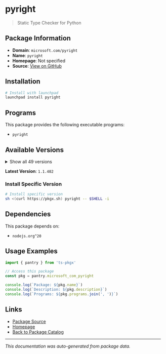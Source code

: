 # pyright

> Static Type Checker for Python

## Package Information

- **Domain**: `microsoft.com/pyright`
- **Name**: `pyright`
- **Homepage**: Not specified
- **Source**: [View on GitHub](https://github.com/pkgxdev/pantry/tree/main/projects/microsoft.com/pyright/package.yml)

## Installation

```bash
# Install with launchpad
launchpad install pyright
```

## Programs

This package provides the following executable programs:

- `pyright`

## Available Versions

<details>
<summary>Show all 49 versions</summary>

- `1.1.402`, `1.1.401`, `1.1.400`, `1.1.399`, `1.1.398`
- `1.1.397`, `1.1.396`, `1.1.395`, `1.1.394`, `1.1.393`
- `1.1.392`, `1.1.391`, `1.1.390`, `1.1.389`, `1.1.388`
- `1.1.387`, `1.1.386`, `1.1.385`, `1.1.384`, `1.1.383`
- `1.1.382`, `1.1.381`, `1.1.380`, `1.1.379`, `1.1.378`
- `1.1.377`, `1.1.376`, `1.1.375`, `1.1.374`, `1.1.373`
- `1.1.372`, `1.1.371`, `1.1.370`, `1.1.369`, `1.1.368`
- `1.1.367`, `1.1.366`, `1.1.365`, `1.1.364`, `1.1.363`
- `1.1.362`, `1.1.361`, `1.1.360`, `1.1.359`, `1.1.358`
- `1.1.357`, `1.1.356`, `1.1.355`, `1.1.354`

</details>

**Latest Version**: `1.1.402`

### Install Specific Version

```bash
# Install specific version
sh <(curl https://pkgx.sh) pyright -- $SHELL -i
```

## Dependencies

This package depends on:

- `nodejs.org^20`

## Usage Examples

```typescript
import { pantry } from 'ts-pkgx'

// Access this package
const pkg = pantry.microsoft_com_pyright

console.log(`Package: ${pkg.name}`)
console.log(`Description: ${pkg.description}`)
console.log(`Programs: ${pkg.programs.join(', ')}`)
```

## Links

- [Package Source](https://github.com/pkgxdev/pantry/tree/main/projects/microsoft.com/pyright/package.yml)
- [Homepage](#)
- [Back to Package Catalog](../package-catalog.md)

---

*This documentation was auto-generated from package data.*
